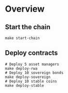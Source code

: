 
# Overview

## Start the chain
```
make start-chain
```

## Deploy contracts 
```
# Deploy 5 asset managers
make deploy-rwa
# Deploy 10 sovereign bonds
make deploy-sovereign
# Deploy 10 stable coins
make deploy-stable
```
